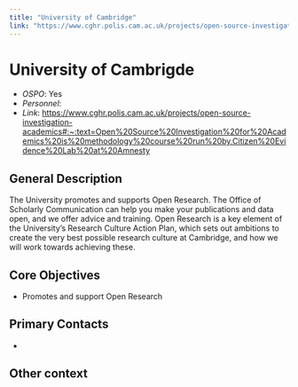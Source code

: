 ```yaml
---
title: "University of Cambridge"
link: "https://www.cghr.polis.cam.ac.uk/projects/open-source-investigation-academics#:~:text=Open%20Source%20Investigation%20for%20Academics%20is%20methodology%20course%20run%20by,Citizen%20Evidence%20Lab%20at%20Amnesty"
--- 
```


# University of Cambrigde

- *OSPO*: Yes
- *Personnel*: 
- *Link*: https://www.cghr.polis.cam.ac.uk/projects/open-source-investigation-academics#:~:text=Open%20Source%20Investigation%20for%20Academics%20is%20methodology%20course%20run%20by,Citizen%20Evidence%20Lab%20at%20Amnesty

##  General Description

The University promotes and supports Open Research. The Office of Scholarly Communication can help you make your publications and data open, and we offer advice and training. Open Research is a key element of the University’s Research Culture Action Plan, which sets out ambitions to create the very best possible research culture at Cambridge, and how we will work towards achieving these. 

## Core Objectives

- Promotes and support Open Research

## Primary Contacts

- 

## Other context

